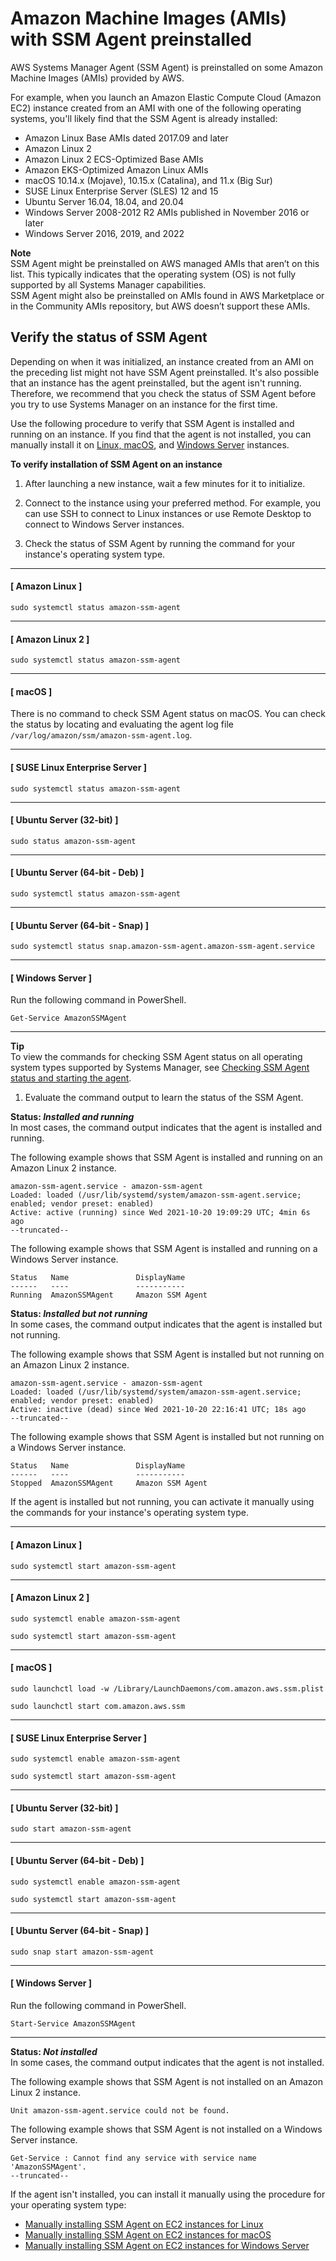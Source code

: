 # Amazon Machine Images \(AMIs\) with SSM Agent preinstalled<a name="ami-preinstalled-agent"></a>

AWS Systems Manager Agent \(SSM Agent\) is preinstalled on some Amazon Machine Images \(AMIs\) provided by AWS\.

For example, when you launch an Amazon Elastic Compute Cloud \(Amazon EC2\) instance created from an AMI with one of the following operating systems, you'll likely find that the SSM Agent is already installed:
+ Amazon Linux Base AMIs dated 2017\.09 and later
+ Amazon Linux 2
+ Amazon Linux 2 ECS\-Optimized Base AMIs
+ Amazon EKS\-Optimized Amazon Linux AMIs
+ macOS 10\.14\.x \(Mojave\), 10\.15\.x \(Catalina\), and 11\.x \(Big Sur\)
+ SUSE Linux Enterprise Server \(SLES\) 12 and 15
+ Ubuntu Server 16\.04, 18\.04, and 20\.04  
+ Windows Server 2008\-2012 R2 AMIs published in November 2016 or later
+ Windows Server 2016, 2019, and 2022

**Note**  
SSM Agent might be preinstalled on AWS managed AMIs that aren’t on this list\. This typically indicates that the operating system \(OS\) is not fully supported by all Systems Manager capabilities\.  
SSM Agent might also be preinstalled on AMIs found in AWS Marketplace or in the Community AMIs repository, but AWS doesn’t support these AMIs\.

## Verify the status of SSM Agent<a name="verify-ssm-agent-status"></a>

Depending on when it was initialized, an instance created from an AMI on the preceding list might not have SSM Agent preinstalled\. It's also possible that an instance has the agent preinstalled, but the agent isn't running\. Therefore, we recommend that you check the status of SSM Agent before you try to use Systems Manager on an instance for the first time\.

Use the following procedure to verify that SSM Agent is installed and running on an instance\. If you find that the agent is not installed, you can manually install it on [Linux, ](sysman-manual-agent-install.md) [macOS](sysman-manual-agent-install-macos2.md), and [Windows Server](sysman-install-win.md) instances\. 

**To verify installation of SSM Agent on an instance**

1. After launching a new instance, wait a few minutes for it to initialize\.

1. Connect to the instance using your preferred method\. For example, you can use SSH to connect to Linux instances or use Remote Desktop to connect to Windows Server instances\.

1. Check the status of SSM Agent by running the command for your instance's operating system type\.

------
#### [ Amazon Linux ]

   `sudo systemctl status amazon-ssm-agent`

------
#### [ Amazon Linux 2 ]

   `sudo systemctl status amazon-ssm-agent`

------
#### [ macOS ]

   There is no command to check SSM Agent status on macOS\. You can check the status by locating and evaluating the agent log file `/var/log/amazon/ssm/amazon-ssm-agent.log`\.

------
#### [ SUSE Linux Enterprise Server ]

   `sudo systemctl status amazon-ssm-agent`

------
#### [ Ubuntu Server \(32\-bit\) ]

   `sudo status amazon-ssm-agent`

------
#### [ Ubuntu Server \(64\-bit \- Deb\) ]

   `sudo systemctl status amazon-ssm-agent`

------
#### [ Ubuntu Server \(64\-bit \- Snap\) ]

   `sudo systemctl status snap.amazon-ssm-agent.amazon-ssm-agent.service`

------
#### [ Windows Server ]

   Run the following command in PowerShell\.

   `Get-Service AmazonSSMAgent`

------
**Tip**  
To view the commands for checking SSM Agent status on all operating system types supported by Systems Manager, see [Checking SSM Agent status and starting the agent](ssm-agent-status-and-restart.md)\.

1. Evaluate the command output to learn the status of the SSM Agent\.

**Status: *Installed and running***  
In most cases, the command output indicates that the agent is installed and running\.

   The following example shows that SSM Agent is installed and running on an Amazon Linux 2 instance\.

   ```
   amazon-ssm-agent.service - amazon-ssm-agent
   Loaded: loaded (/usr/lib/systemd/system/amazon-ssm-agent.service; enabled; vendor preset: enabled)
   Active: active (running) since Wed 2021-10-20 19:09:29 UTC; 4min 6s ago
   --truncated--
   ```

   The following example shows that SSM Agent is installed and running on a Windows Server instance\.

   ```
   Status   Name               DisplayName
   ------   ----               -----------
   Running  AmazonSSMAgent     Amazon SSM Agent
   ```

**Status: *Installed but not running***  
In some cases, the command output indicates that the agent is installed but not running\.

   The following example shows that SSM Agent is installed but not running on an Amazon Linux 2 instance\.

   ```
   amazon-ssm-agent.service - amazon-ssm-agent
   Loaded: loaded (/usr/lib/systemd/system/amazon-ssm-agent.service; enabled; vendor preset: enabled)
   Active: inactive (dead) since Wed 2021-10-20 22:16:41 UTC; 18s ago
   --truncated--
   ```

   The following example shows that SSM Agent is installed but not running on a Windows Server instance\.

   ```
   Status   Name               DisplayName
   ------   ----               -----------
   Stopped  AmazonSSMAgent     Amazon SSM Agent
   ```

   If the agent is installed but not running, you can activate it manually using the commands for your instance's operating system type\.

------
#### [ Amazon Linux ]

   `sudo systemctl start amazon-ssm-agent`

------
#### [ Amazon Linux 2 ]

   `sudo systemctl enable amazon-ssm-agent`

   `sudo systemctl start amazon-ssm-agent`

------
#### [ macOS ]

   `sudo launchctl load -w /Library/LaunchDaemons/com.amazon.aws.ssm.plist`

   `sudo launchctl start com.amazon.aws.ssm`

------
#### [ SUSE Linux Enterprise Server ]

   `sudo systemctl enable amazon-ssm-agent`

   `sudo systemctl start amazon-ssm-agent`

------
#### [ Ubuntu Server \(32\-bit\) ]

   `sudo start amazon-ssm-agent`

------
#### [ Ubuntu Server \(64\-bit \- Deb\) ]

   `sudo systemctl enable amazon-ssm-agent`

   `sudo systemctl start amazon-ssm-agent`

------
#### [ Ubuntu Server \(64\-bit \- Snap\) ]

   `sudo snap start amazon-ssm-agent`

------
#### [ Windows Server ]

   Run the following command in PowerShell\.

   `Start-Service AmazonSSMAgent`

------

**Status: *Not installed***  
In some cases, the command output indicates that the agent is not installed\.

   The following example shows that SSM Agent is not installed on an Amazon Linux 2 instance\.

   ```
   Unit amazon-ssm-agent.service could not be found.
   ```

   The following example shows that SSM Agent is not installed on a Windows Server instance\.

   ```
   Get-Service : Cannot find any service with service name 'AmazonSSMAgent'.
   --truncated--
   ```

   If the agent isn't installed, you can install it manually using the procedure for your operating system type:
   + [Manually installing SSM Agent on EC2 instances for Linux](sysman-manual-agent-install.md)
   + [Manually installing SSM Agent on EC2 instances for macOS](sysman-manual-agent-install-macos2.md)
   + [Manually installing SSM Agent on EC2 instances for Windows Server](sysman-install-win.md)